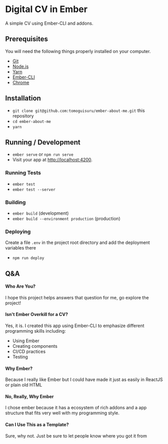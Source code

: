 # Digital CV in Ember

A simple CV using Ember-CLI and addons. 
 
## Prerequisites

You will need the following things properly installed on your computer.

* [Git](https://git-scm.com/)
* [Node.js](https://nodejs.org/)
* [Yarn](https://yarnpkg.com/en/)
* [Ember-CLI](https://ember-cli.com/)
* [Chrome](https://developers.google.com/web/updates/2017/04/headless-chrome)

## Installation

* `git clone git@github.com:tomoguisuru/ember-about-me.git` this repository
* `cd ember-about-me`
* `yarn`

## Running / Development

* `ember serve` or `npm run serve`
* Visit your app at [http://localhost:4200](http://localhost:4200).

### Running Tests

* `ember test`
* `ember test --server`

### Building

* `ember build` (development)
* `ember build --environment production` (production)

### Deploying
Create a file `.env` in the project root directory and add the deployment variables there

* `npm run deploy`

## Q&A

#### Who Are You?
I hope this project helps answers that question for me, go explore the project!

#### Isn't Ember Overkill for a CV?
Yes, it is. I created this app using Ember-CLI to emphasize different programming skills
including:
- Using Ember
- Creating components
- CI/CD practices
- Testing

#### Why Ember?
Because I really like Ember but I could have made it just as easily in ReactJS or plain old HTML

#### No, Really, Why Ember
I chose ember because it has a ecosystem of rich addons and a app structure that fits very well
with my programming style.

#### Can I Use This as a Template?
Sure, why not. Just be sure to let people know where you got it from
